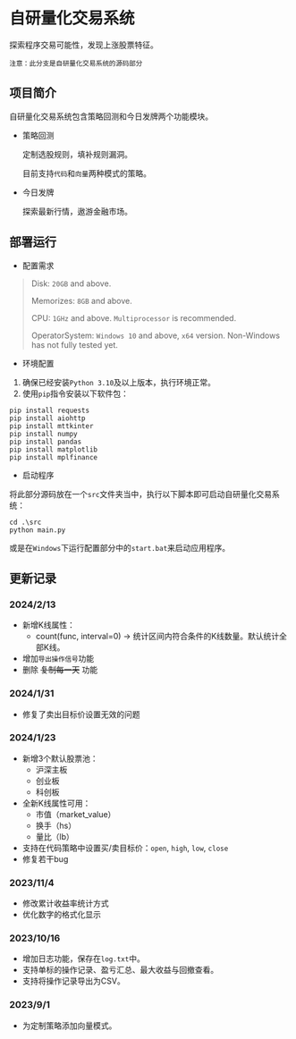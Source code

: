 # 自研量化交易系统
探索程序交易可能性，发现上涨股票特征。

    注意：此分支是自研量化交易系统的源码部分
## 项目简介
自研量化交易系统包含策略回测和今日发牌两个功能模块。
- 策略回测
  
  定制选股规则，填补规则漏洞。

  目前支持`代码`和`向量`两种模式的策略。


- 今日发牌
  
  探索最新行情，遨游金融市场。

## 部署运行
- 配置需求
> Disk: `20GB` and above.
> 
> Memorizes: `8GB` and above.
> 
> CPU: `1GHz` and above. `Multiprocessor` is recommended.
> 
> OperatorSystem: `Windows 10` and above, `x64` version. Non-Windows has not fully tested yet.

- 环境配置
1. 确保已经安装`Python 3.10`及以上版本，执行环境正常。
2. 使用`pip`指令安装以下软件包：
```shell
pip install requests
pip install aiohttp
pip install mttkinter
pip install numpy
pip install pandas
pip install matplotlib
pip install mplfinance
```
- 启动程序

将此部分源码放在一个`src`文件夹当中，执行以下脚本即可启动自研量化交易系统：
```shell
cd .\src
python main.py
```
或是在`Windows`下运行配置部分中的`start.bat`来启动应用程序。
## 更新记录
### 2024/2/13
- 新增K线属性：
  - count(func, interval=0) -> 统计区间内符合条件的K线数量。默认统计全部K线。
- 增加`导出操作信号`功能
- 删除 ~~复制每一天~~ 功能
### 2024/1/31
- 修复了卖出目标价设置无效的问题
### 2024/1/23
- 新增3个默认股票池：
  - 沪深主板
  - 创业板
  - 科创板
- 全新K线属性可用：
  - 市值（market_value）
  - 换手（hs）
  - 量比（lb）
- 支持在代码策略中设置买/卖目标价：`open`, `high`, `low`, `close`
- 修复若干bug
### 2023/11/4
- 修改累计收益率统计方式
- 优化数字的格式化显示
### 2023/10/16
- 增加日志功能，保存在`log.txt`中。
- 支持单标的操作记录、盈亏汇总、最大收益与回撤查看。
- 支持将操作记录导出为CSV。
### 2023/9/1
- 为定制策略添加向量模式。